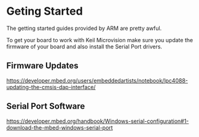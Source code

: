 # Geting Started

The getting started guides provided by ARM are pretty awful. 

To get your board to work with Keil Microvision make sure you update the firmware of your board and also install the Serial Port drivers.

## Firmware Updates

https://developer.mbed.org/users/embeddedartists/notebook/lpc4088-updating-the-cmsis-dap-interface/

## Serial Port Software

https://developer.mbed.org/handbook/Windows-serial-configuration#1-download-the-mbed-windows-serial-port
